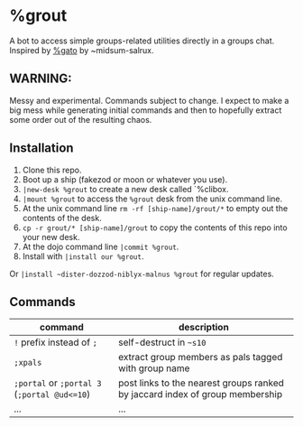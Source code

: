 # %grout
A bot to access simple groups-related utilities directly in a groups chat.
Inspired by [%gato](https://github.com/midsum-salrux/gato/) by ~midsum-salrux.

## WARNING:
Messy and experimental. Commands subject to change. I expect to make a big mess while generating initial commands and then to hopefully extract some order out of the resulting chaos.

## Installation
1. Clone this repo.
2. Boot up a ship (fakezod or moon or whatever you use).
4. `|new-desk %grout` to create a new desk called `%clibox.
5. `|mount %grout` to access the `%grout` desk from the unix command line.
6. At the unix command line `rm -rf [ship-name]/grout/*` to empty out the contents of the desk.
7. `cp -r grout/* [ship-name]/grout` to copy the contents of this repo into your new desk.
8. At the dojo command line `|commit %grout`.
9. Install with `|install our %grout`.

Or `|install ~dister-dozzod-niblyx-malnus %grout` for regular updates.

## Commands

| command | description |
| ------- | ----------- |
| `!` prefix instead of `;` | self-destruct in `~s10` |
| `;xpals` | extract group members as pals tagged with group name |
| `;portal` or `;portal 3` (`;portal @ud<=10`) | post links to the nearest groups ranked by jaccard index of group membership |
| ... | ... |
